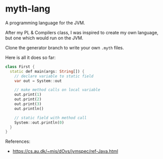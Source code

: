 # myth-lang

A programming language for the JVM.

After my PL & Compilers class, I was inspired to create my own language, but one
which would run on the JVM.

Clone the generator branch to write your own `.myth` files.

Here is all it does so far:

```dart
class First {
  static def main(args: String[]) {
    // declare variable to static field
    var out = System::out

    // make method calls on local variable
    out.print(1)
    out.print(2)
    out.print(3)
    out.println()

    // static field with method call
    System::out.println(0)
  }
}
```

References:
* https://cs.au.dk/~mis/dOvs/jvmspec/ref-Java.html
